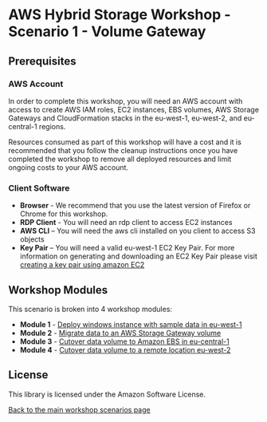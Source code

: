 # AWS Hybrid Storage Workshop - Scenario 1 - Volume Gateway

## Prerequisites

### AWS Account

In order to complete this workshop, you will need an AWS account with access to create AWS IAM roles, EC2 instances, EBS volumes, AWS Storage Gateways and CloudFormation stacks in the eu-west-1, eu-west-2, and eu-central-1 regions.

Resources consumed as part of this workshop will have a cost and it is recommended that you follow the cleanup instructions once you have completed the workshop to remove all deployed resources and limit ongoing costs to your AWS account.

### Client Software

* **Browser** - We recommend that you use the latest version of Firefox or Chrome for this workshop.
* **RDP Client** - You will need an rdp client to access EC2 instances
* **AWS CLI** – You will need the aws cli installed on you client to access S3 objects
* **Key Pair** – You will need a valid eu-west-1 EC2 Key Pair. For more information on generating and downloading an EC2 Key Pair please visit [creating a key pair using amazon EC2](http://docs.aws.amazon.com/AWSEC2/latest/UserGuide/ec2-key-pairs.html#having-ec2-create-your-key-pair)

## Workshop Modules ###

This scenario is broken into 4 workshop modules:

* **Module 1** - [Deploy windows instance with sample data in eu-west-1](module-1/README.md)
* **Module 2** - [Migrate data to an AWS Storage Gateway volume](module-2/README.md)
* **Module 3** - [Cutover data volume to Amazon EBS in eu-central-1](module-3/README.md)
* **Module 4** - [Cutover data volume to a remote location eu-west-2](module-4/README.md)

## License

This library is licensed under the Amazon Software License.

[Back to the main workshop scenarios page](../README.md)
